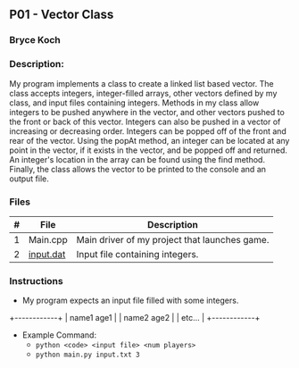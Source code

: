 ## P01 - Vector Class
### Bryce Koch
### Description:

My program implements a class to create a linked list based vector. The class accepts integers, integer-filled arrays,
other vectors defined by my class, and input files containing integers. Methods in my class allow integers to be pushed 
anywhere in the vector, and other vectors pushed to the front or back of this vector. Integers can also be pushed in a
vector of increasing or decreasing order. Integers can be popped off of the front and rear of the vector. Using the popAt
method, an integer can be located at any point in the vector, if it exists in the vector, and be popped off and returned.
An integer's location in the array can be found using the find method. Finally, the class allows the vector to be
printed to the console and an output file. 

### Files

|   #   | File            | Description                                        |
| :---: | --------------- | -------------------------------------------------- |
|   1   | Main.cpp         | Main driver of my project that launches game.      |
|   2   | [input.dat](https://github.com/BKoch74/2143-OOP-Koch/blob/main/Assignments/P01/input.dat)  | Input file containing integers.         |

### Instructions

- My program expects an input file filled with some integers.

+------------+
| name1 age1 |
| name2 age2 |
| etc...     |
+------------+

- Example Command:
    - `python <code> <input file> <num players>`
    - `python main.py input.txt 3`
